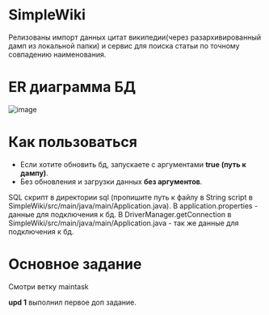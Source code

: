 # SimpleWiki
Релизованы импорт данных цитат википедии(через разархивированный дамп из локальной папки) и сервис для поиска статьи по точному совпадению наименования.
# ER диаграмма БД
![image](https://user-images.githubusercontent.com/43905444/175365207-9391f6ef-3d6a-4624-a416-6ae68b43bb9a.png)
# Как пользоваться
- Если хотите обновить бд, запускаете с аргументами **true (путь к дампу)**.
- Без обновления и загрузки данных **без аргументов**.

SQL скрипт в директории sql (пропишите путь к файлу в String script в SimpleWiki/src/main/java/main/Application.java).
В application.properties - данные для подключения к бд.
В DriverManager.getConnection в SimpleWiki/src/main/java/main/Application.java - так же данные для подключения к бд.
# Основное задание
Смотри ветку maintask

**upd 1** выполнил первое доп задание.
